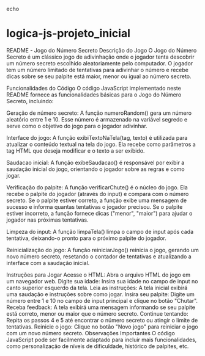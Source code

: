 ﻿echo
# logica-js-projeto_inicial

README - Jogo do Número Secreto
Descrição do Jogo
O Jogo do Número Secreto é um clássico jogo de adivinhação onde o jogador tenta descobrir um número secreto escolhido aleatoriamente pelo computador. O jogador tem um número limitado de tentativas para adivinhar o número e recebe dicas sobre se seu palpite está maior, menor ou igual ao número secreto.

Funcionalidades do Código
O código JavaScript implementado neste README fornece as funcionalidades básicas para o Jogo do Número Secreto, incluindo:

Geração de número secreto: A função numeroRandom() gera um número aleatório entre 1 e 10. Esse número é armazenado na variável segredo e serve como o objetivo do jogo para o jogador adivinhar.

Interface do jogo: A função exibiTextoNaTela(tag, texto) é utilizada para atualizar o conteúdo textual na tela do jogo. Ela recebe como parâmetros a tag HTML que deseja modificar e o texto a ser exibido.

Saudacao inicial: A função exibeSaudacao() é responsável por exibir a saudação inicial do jogo, orientando o jogador sobre as regras e como jogar.

Verificação do palpite: A função verificarChute() é o núcleo do jogo. Ela recebe o palpite do jogador (através do input) e compara com o número secreto. Se o palpite estiver correto, a função exibe uma mensagem de sucesso e informa quantas tentativas o jogador precisou. Se o palpite estiver incorreto, a função fornece dicas ("menor", "maior") para ajudar o jogador nas próximas tentativas.

Limpeza do input: A função limpaTela() limpa o campo de input após cada tentativa, deixando-o pronto para o próximo palpite do jogador.

Reinicialização do jogo: A função reiniciarJogo() reinicia o jogo, gerando um novo número secreto, resetando o contador de tentativas e atualizando a interface com a saudação inicial.

Instruções para Jogar
Acesse o HTML: Abra o arquivo HTML do jogo em um navegador web.
Digite sua idade: Insira sua idade no campo de input no canto superior esquerdo da tela.
Leia as instruções: A tela inicial exibirá uma saudação e instruções sobre como jogar.
Insira seu palpite: Digite um número entre 1 e 10 no campo de input principal e clique no botão "Chutar".
Receba feedback: A tela exibirá uma mensagem informando se seu palpite está correto, menor ou maior que o número secreto.
Continue tentando: Repita os passos 4 e 5 até encontrar o número secreto ou atingir o limite de tentativas.
Reinicie o jogo: Clique no botão "Novo jogo" para reiniciar o jogo com um novo número secreto.
Observações Importantes
O código JavaScript pode ser facilmente adaptado para incluir mais funcionalidades, como personalização de níveis de dificuldade, histórico de palpites, etc.
